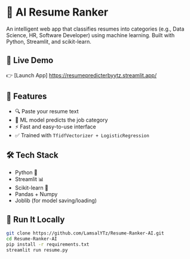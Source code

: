 # 🧠 AI Resume Ranker

An intelligent web app that classifies resumes into categories (e.g., Data Science, HR, Software Developer) using machine learning. Built with Python, Streamlit, and scikit-learn.

## 🚀 Live Demo

👉 [Launch App] https://resumepredicterbyytz.streamlit.app/ 

## 📌 Features

- 🔍 Paste your resume text
- 🧠 ML model predicts the job category
- ⚡ Fast and easy-to-use interface
- ✅ Trained with `TfidfVectorizer + LogisticRegression`

## 🛠️ Tech Stack

- Python 🐍
- Streamlit 📊
- Scikit-learn 🤖
- Pandas + Numpy
- Joblib (for model saving/loading)


## 🧪 Run It Locally

```bash
git clone https://github.com/LamsalYTz/Resume-Ranker-AI.git
cd Resume-Ranker-AI
pip install -r requirements.txt
streamlit run resume.py
